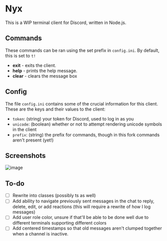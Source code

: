 # Nyx

This is a WIP terminal client for Discord, written in Node.js.

## Commands

These commands can be ran using the set prefix in `config.ini`. By default, this is set to `t!`

- **exit** - exits the client.
- **help** - prints the help message.
- **clear** - clears the message box

## Config

The file `config.ini` contains some of the crucial information for this client. These are the keys and their values to the client:

- `token`: (string) your token for Discord, used to log in as you
- `unicode`: (boolean) whether or not to attempt rendering unicode symbols in the client
- `prefix`: (string) the prefix for commands, though in this fork commands aren't present (yet!)

## Screenshots

![image](https://user-images.githubusercontent.com/90877067/197710779-d018c892-63ed-4e02-a57a-61aaef04d1e4.png)

## To-do

- [ ] Rewrite into classes (possibly ts as well)
- [ ] Add ability to navigate previously sent messages in the chat to reply, delete, edit, or add reactions (this will require a rewrite of how I log messages)
- [ ] Add user role color, unsure if that'll be able to be done well due to different terminals supporting different colors
- [ ] Add centered timestamps so that old messages aren't clumped together when a channel is inactive.
